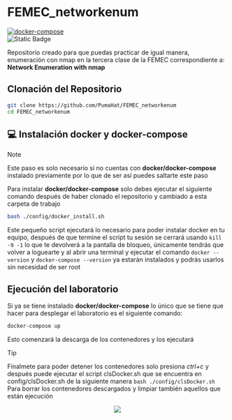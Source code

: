 # FEMEC_networkenum

[![docker-compose](https://img.shields.io/badge/compose-2.29.1-blue?style=for-the-badge&logo=docker&logoColor=white&labelColor=101010)](https://docs.docker.com/compose/)</br>
![Static Badge](https://img.shields.io/badge/FEMEC-PHCT-10600f?style=for-the-badge)</br>




Repositorio creado para que puedas practicar de igual manera, enumeración con nmap en la tercera clase de la FEMEC correspondiente a:
**Network Enumeration with nmap**

## Clonación del Repositorio

```bash
git clone https://github.com/PumaHat/FEMEC_networkenum
cd FEMEC_networkenum
```

## 💻 Instalación docker y docker-compose

> [!NOTE]
> Este paso es solo necesario si no cuentas con **docker/docker-compose** instalado previamente por lo que de ser así puedes saltarte este paso

Para instalar **docker/docker-compose** solo debes ejecutar el siguiente comando después de haber clonado el repositorio y cambiado a esta carpeta de trabajo

```bash
bash ./config/docker_install.sh
```

Este pequeño script ejecutará lo necesario para poder instalar docker en tu equipo, después de que termine el script tu sesión se cerrará usando `kill -9 -1` lo que te devolverá a la pantalla de bloqueo, únicamente tendrás que volver a loguearte y al abrir una terminal y ejecutar el comando `docker --version` y `docker-compose --version` ya estarán instalados y podrás usarlos sin necesidad de ser root

## Ejecución del laboratorio

Si ya se tiene instalado **docker/docker-compose** lo único que se tiene que hacer para desplegar el laboratorio es el siguiente comando:

```bash
docker-compose up 
```

Esto comenzará la descarga de los contenedores y los ejecutará

> [!TIP]
> Finalmete para poder detener los contenedores solo presiona *ctrl+c* y después puede ejecutar el script clsDocker.sh que se encuentra en config/clsDocker.sh de la siguiente manera
> `bash ./config/clsDocker.sh`
> Para borrar los contenedores descargados y limpiar también aquellos que están ejecución


<p align="center">
  <img src="https://skillicons.dev/icons?i=kali,linux,docker,mysql,nginx" />
</p>
